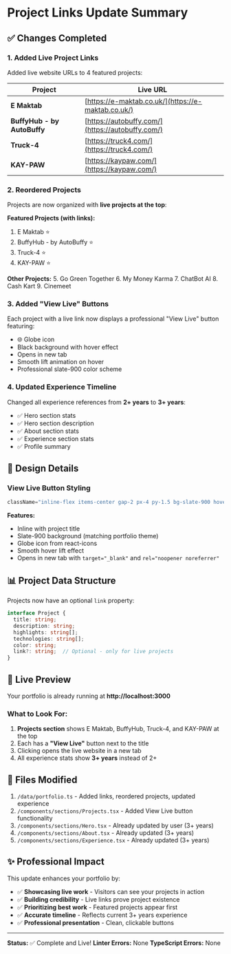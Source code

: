 # Project Links Update Summary

## ✅ Changes Completed

### 1. **Added Live Project Links**
Added live website URLs to 4 featured projects:

| Project | Live URL |
|---------|----------|
| **E Maktab** | [https://e-maktab.co.uk/](https://e-maktab.co.uk/) |
| **BuffyHub - by AutoBuffy** | [https://autobuffy.com/](https://autobuffy.com/) |
| **Truck-4** | [https://truck4.com/](https://truck4.com/) |
| **KAY-PAW** | [https://kaypaw.com/](https://kaypaw.com/) |

### 2. **Reordered Projects**
Projects are now organized with **live projects at the top**:

**Featured Projects (with links):**
1. E Maktab ⭐
2. BuffyHub - by AutoBuffy ⭐
3. Truck-4 ⭐
4. KAY-PAW ⭐

**Other Projects:**
5. Go Green Together
6. My Money Karma
7. ChatBot AI
8. Cash Kart
9. Cinemeet

### 3. **Added "View Live" Buttons**
Each project with a live link now displays a professional "View Live" button featuring:
- 🌐 Globe icon
- Black background with hover effect
- Opens in new tab
- Smooth lift animation on hover
- Professional slate-900 color scheme

### 4. **Updated Experience Timeline**
Changed all experience references from **2+ years** to **3+ years**:
- ✅ Hero section stats
- ✅ Hero section description
- ✅ About section stats
- ✅ Experience section stats
- ✅ Profile summary

## 🎨 Design Details

### View Live Button Styling
```typescript
className="inline-flex items-center gap-2 px-4 py-1.5 bg-slate-900 hover:bg-slate-800 text-white text-sm font-medium rounded-lg transition-all duration-300 hover:-translate-y-0.5 hover:shadow-lg"
```

**Features:**
- Inline with project title
- Slate-900 background (matching portfolio theme)
- Globe icon from react-icons
- Smooth hover lift effect
- Opens in new tab with `target="_blank"` and `rel="noopener noreferrer"`

## 📊 Project Data Structure

Projects now have an optional `link` property:

```typescript
interface Project {
  title: string;
  description: string;
  highlights: string[];
  technologies: string[];
  color: string;
  link?: string;  // Optional - only for live projects
}
```

## 🚀 Live Preview

Your portfolio is already running at **http://localhost:3000**

### What to Look For:
1. **Projects section** shows E Maktab, BuffyHub, Truck-4, and KAY-PAW at the top
2. Each has a **"View Live"** button next to the title
3. Clicking opens the live website in a new tab
4. All experience stats show **3+ years** instead of 2+

## 📝 Files Modified

1. `/data/portfolio.ts` - Added links, reordered projects, updated experience
2. `/components/sections/Projects.tsx` - Added View Live button functionality
3. `/components/sections/Hero.tsx` - Already updated by user (3+ years)
4. `/components/sections/About.tsx` - Already updated (3+ years)
5. `/components/sections/Experience.tsx` - Already updated (3+ years)

## ✨ Professional Impact

This update enhances your portfolio by:
- ✅ **Showcasing live work** - Visitors can see your projects in action
- ✅ **Building credibility** - Live links prove project existence
- ✅ **Prioritizing best work** - Featured projects appear first
- ✅ **Accurate timeline** - Reflects current 3+ years experience
- ✅ **Professional presentation** - Clean, clickable buttons

---

**Status:** ✅ Complete and Live!
**Linter Errors:** None
**TypeScript Errors:** None


